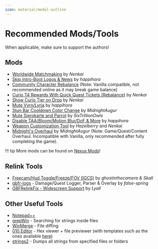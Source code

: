 ```yaml
---
icon: material/medal-outline
---
```


# Recommended Mods/Tools

When applicable, make sure to support the authors!

## Mods

* [Worldwide Matchmaking](https://www.nexusmods.com/granbluefantasyrelink/mods/335) by *Nenkai*
* [Skip Intro-Boot Logos & News](https://www.nexusmods.com/granbluefantasyrelink/mods/28) by *happihora*
* [Community Character Rebalance](https://www.nexusmods.com/granbluefantasyrelink/mods/502) (Note: Vanilla compatible, not recommended online as it may break game balance)
* [Curio T4 Rewards With Quick Quest Tickets (Rebalance)](https://www.nexusmods.com/granbluefantasyrelink/mods/322) by *Nenkai*
* [Show Curio Tier on Drop](https://www.nexusmods.com/granbluefantasyrelink/mods/117) by *Nenkai*
* [Mute Vyrn/Lyria](https://www.nexusmods.com/granbluefantasyrelink/mods/208) by *happihora*
* [Stun Bar Cooldown Color Change](https://www.nexusmods.com/granbluefantasyrelink/mods/507) by *MidnightAugur*
* [Mute Sierokarte and Parrot](https://www.nexusmods.com/granbluefantasyrelink/mods/52) by *SixTrillionOwls*
* [Disable TAA/Bloom/Motion Blur/DoF & More](https://www.nexusmods.com/granbluefantasyrelink/mods/17) by *happihora*
* [Weapon Customization Tool](https://www.nexusmods.com/granbluefantasyrelink/mods/451) by *Hazelberry* and *Nenkai*
* [Midnight's Overhaul](https://www.nexusmods.com/granbluefantasyrelink/mods/455) by *MidnightAugur* (Note: Game/Quest/Content Overhaul. Incompatible with Vanilla, only recommended after fully completing the game).

!!! tip
    More mods can be found on [Nexus Mods](https://www.nexusmods.com/granbluefantasyrelink)!

## Relink Tools

* [Freecam/Hud Toggle/Freeze/FOV (IGCS)](https://github.com/ghostinthecamera/IGCS-GITC/releases/tag/GBFR_v2.11) by *ghostinthecamera & Skall*
* [gbfr-logs](https://github.com/false-spring/gbfr-logs) - Damage/Quest Logger, Parser & Overlay by *false-spring*
* [GBFRelinkFix - Widescreen Support](https://github.com/Lyall/GBFRelinkFix) by *Lyall*

## Other Useful Tools

* [Notepad++](https://notepad-plus-plus.org/downloads/)
* [grepWin](https://tools.stefankueng.com/grepWin.html) - Searching for strings inside files
* [WinMerge](https://winmerge.org/?lang=en) - File diffing
* [010 Editor](https://www.sweetscape.com/010editor/) - Hex viewer + file previewer (with templates such as the ones available [here](https://github.com/Nenkai/010GameTemplates/tree/main/Cygames/Granblue%20Fantasy%20-%20Relink))
* [strings2](https://github.com/glmcdona/strings2) - Dumps all strings from specified files or folders